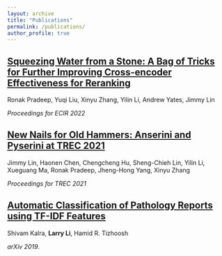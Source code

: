 ```yaml
---
layout: archive
title: "Publications"
permalink: /publications/
author_profile: true
---
```


## [Squeezing Water from a Stone: A Bag of Tricks for Further Improving Cross-encoder Effectiveness for Reranking](https://link.springer.com/chapter/10.1007/978-3-030-99736-6_44)
Ronak Pradeep, Yuqi Liu, Xinyu Zhang, Yilin Li, Andrew Yates, Jimmy Lin

_Proceedings for ECIR 2022_

## [New Nails for Old Hammers: Anserini and Pyserini at TREC 2021]()
Jimmy Lin, Haonen Chen, Chengcheng Hu, Sheng-Chieh Lin, Yilin Li, Xueguang Ma, Ronak Pradeep, Jheng-Hong Yang, Xinyu Zhang

_Proceedings for TREC 2021_

## [Automatic Classification of Pathology Reports using TF-IDF Features](https://arxiv.org/abs/1903.07406)
Shivam Kalra, **Larry Li**, Hamid R. Tizhoosh

_arXiv 2019_.
